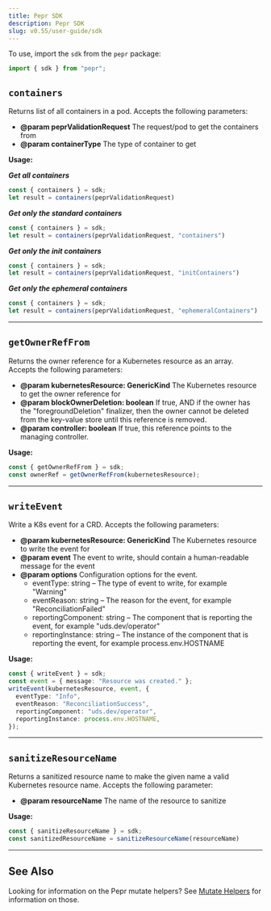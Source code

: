 ```yaml
---
title: Pepr SDK
description: Pepr SDK
slug: v0.55/user-guide/sdk
---
```



To use, import the `sdk` from the `pepr` package:

```typescript
import { sdk } from "pepr";
```

## `containers`

Returns list of all containers in a pod. Accepts the following parameters:

- **\@param peprValidationRequest** The request/pod to get the containers from
- **\@param containerType** The type of container to get

**Usage:**

**_Get all containers_**

```typescript
const { containers } = sdk;
let result = containers(peprValidationRequest)
```

**_Get only the standard containers_**

```typescript
const { containers } = sdk;
let result = containers(peprValidationRequest, "containers")
```

**_Get only the init containers_**

```typescript
const { containers } = sdk;
let result = containers(peprValidationRequest, "initContainers")
```

**_Get only the ephemeral containers_**

```typescript
const { containers } = sdk;
let result = containers(peprValidationRequest, "ephemeralContainers")
```

---

## `getOwnerRefFrom`

Returns the owner reference for a Kubernetes resource as an array. Accepts the following parameters:

- **\@param kubernetesResource: GenericKind** The Kubernetes resource to get the owner reference for
- **\@param blockOwnerDeletion: boolean** If true, AND if the owner has the "foregroundDeletion" finalizer, then the owner cannot be deleted from the key-value store until this reference is removed.
- **\@param controller: boolean** If true, this reference points to the managing controller.

**Usage:**

```typescript
const { getOwnerRefFrom } = sdk;
const ownerRef = getOwnerRefFrom(kubernetesResource);
```

---

## `writeEvent`

Write a K8s event for a CRD. Accepts the following parameters:

- **\@param kubernetesResource: GenericKind** The Kubernetes resource to write the event for
- **\@param event** The event to write, should contain a human-readable message for the event
- **\@param options** Configuration options for the event.
  - eventType: string – The type of event to write, for example "Warning"
  - eventReason: string – The reason for the event, for example "ReconciliationFailed"
  - reportingComponent: string – The component that is reporting the event, for example "uds.dev/operator"
  - reportingInstance: string – The instance of the component that is reporting the event, for example process.env.HOSTNAME

**Usage:**

```typescript
const { writeEvent } = sdk;
const event = { message: "Resource was created." };
writeEvent(kubernetesResource, event, {
  eventType: "Info",
  eventReason: "ReconciliationSuccess",
  reportingComponent: "uds.dev/operator",
  reportingInstance: process.env.HOSTNAME,
});
```

---

## `sanitizeResourceName`

Returns a sanitized resource name to make the given name a valid Kubernetes resource name. Accepts the following parameter:

- **\@param resourceName** The name of the resource to sanitize

**Usage:**

```typescript
const { sanitizeResourceName } = sdk;
const sanitizedResourceName = sanitizeResourceName(resourceName)
```

---

## See Also

Looking for information on the Pepr mutate helpers? See [Mutate Helpers](/actions/mutate#mutate-helpers) for information on those.
